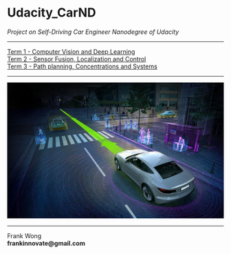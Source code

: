 # Udacity_CarND

*Project on Self-Driving Car Engineer Nanodegree of Udacity*  

---

[Term 1 - Computer Vision and Deep Learning](https://github.com/WfHit/Udacity_CarND/tree/master/Term1)  
[Term 2 - Sensor Fusion, Localization and Control](https://github.com/WfHit/Udacity_CarND/tree/master/Term2)  
[Term 3 - Path planning, Concentrations and Systems](https://github.com/WfHit/Udacity_CarND/tree/master/Term3)  

---

![Alt text](./CarND_Wallpaper.jpg "CarND Project")  

---

Frank Wong  
__frankinnovate@gmail.com__
